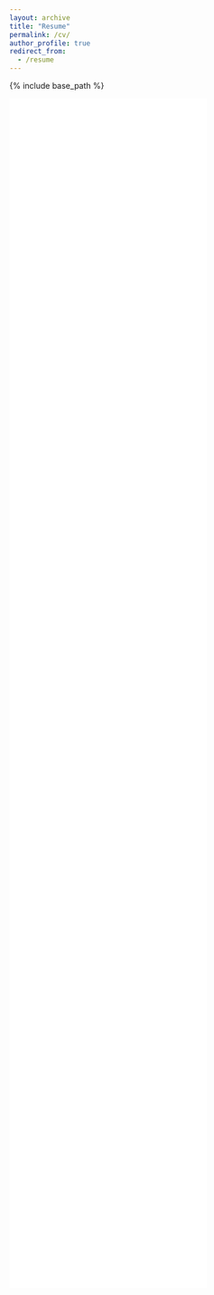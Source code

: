 ```yaml
---
layout: archive
title: "Resume"
permalink: /cv/
author_profile: true
redirect_from:
  - /resume
---
```


{% include base_path %}

<embed src='/images/Resume.pdf#&toolbar=0' width="350" height="420">


<embed src='/images/Resume.pdf' width="350" height="420" type="application/pdf" style="margin:0px;padding:0px;overflow:hidden;display:block;">

<embed src='/images/Resume.pdf' width="350" height="420" type="application/pdf" style="overflow:hidden;display:block;">

<embed src='/images/Resume.pdf' width="350" height="420" type="application/pdf" style="display:block">

<embed src='/images/Resume.pdf' width="350" height="420" type="application/pdf" style="overflow:hidden">
